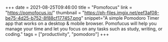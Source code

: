 +++
date = 2021-08-25T09:46:00
title = "Pomofocus"
link = "https://pomofocus.io/"
thumbnail = "https://ph-files.imgix.net/eef3af08-be75-4d25-b752-8f88cf177457.png"
snippet="A simple Pomodoro Timer app that works on a desktop & mobile browser. Pomofucus will help you manage your time and let you focus on any tasks such as study, writing, or coding."
tags = ["productivity", "pomodoro"]
+++
